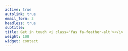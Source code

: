 ```yaml
---
active: true
autolink: true
email_form: 3
headless: true
subtitle:  
title: Get in touch <i class='fas fa-feather-alt'></i>
weight: 100
widget: contact
---
```


